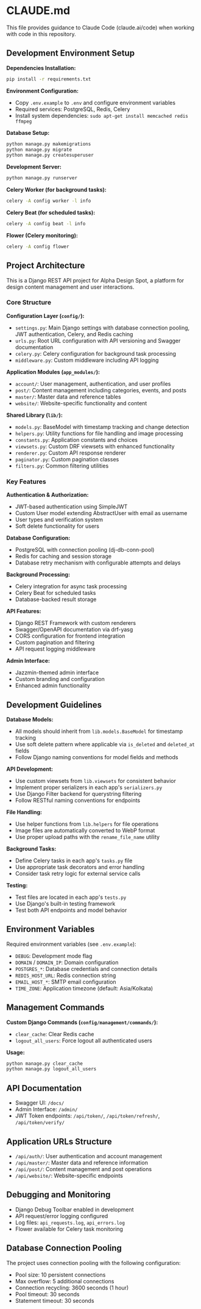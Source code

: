# CLAUDE.md

This file provides guidance to Claude Code (claude.ai/code) when working with code in this repository.

## Development Environment Setup

**Dependencies Installation:**
```bash
pip install -r requirements.txt
```

**Environment Configuration:**
- Copy `.env.example` to `.env` and configure environment variables
- Required services: PostgreSQL, Redis, Celery
- Install system dependencies: `sudo apt-get install memcached redis ffmpeg`

**Database Setup:**
```bash
python manage.py makemigrations
python manage.py migrate
python manage.py createsuperuser
```

**Development Server:**
```bash
python manage.py runserver
```

**Celery Worker (for background tasks):**
```bash
celery -A config worker -l info
```

**Celery Beat (for scheduled tasks):**
```bash
celery -A config beat -l info
```

**Flower (Celery monitoring):**
```bash
celery -A config flower
```

## Project Architecture

This is a Django REST API project for Alpha Design Spot, a platform for design content management and user interactions.

### Core Structure

**Configuration Layer (`config/`):**
- `settings.py`: Main Django settings with database connection pooling, JWT authentication, Celery, and Redis caching
- `urls.py`: Root URL configuration with API versioning and Swagger documentation
- `celery.py`: Celery configuration for background task processing
- `middleware.py`: Custom middleware including API logging

**Application Modules (`app_modules/`):**
- `account/`: User management, authentication, and user profiles
- `post/`: Content management including categories, events, and posts
- `master/`: Master data and reference tables
- `website/`: Website-specific functionality and content

**Shared Library (`lib/`):**
- `models.py`: BaseModel with timestamp tracking and change detection
- `helpers.py`: Utility functions for file handling and image processing
- `constants.py`: Application constants and choices
- `viewsets.py`: Custom DRF viewsets with enhanced functionality
- `renderer.py`: Custom API response renderer
- `paginator.py`: Custom pagination classes
- `filters.py`: Common filtering utilities

### Key Features

**Authentication & Authorization:**
- JWT-based authentication using SimpleJWT
- Custom User model extending AbstractUser with email as username
- User types and verification system
- Soft delete functionality for users

**Database Configuration:**
- PostgreSQL with connection pooling (dj-db-conn-pool)
- Redis for caching and session storage
- Database retry mechanism with configurable attempts and delays

**Background Processing:**
- Celery integration for async task processing
- Celery Beat for scheduled tasks
- Database-backed result storage

**API Features:**
- Django REST Framework with custom renderers
- Swagger/OpenAPI documentation via drf-yasg
- CORS configuration for frontend integration
- Custom pagination and filtering
- API request logging middleware

**Admin Interface:**
- Jazzmin-themed admin interface
- Custom branding and configuration
- Enhanced admin functionality

## Development Guidelines

**Database Models:**
- All models should inherit from `lib.models.BaseModel` for timestamp tracking
- Use soft delete pattern where applicable via `is_deleted` and `deleted_at` fields
- Follow Django naming conventions for model fields and methods

**API Development:**
- Use custom viewsets from `lib.viewsets` for consistent behavior
- Implement proper serializers in each app's `serializers.py`
- Use Django Filter backend for querystring filtering
- Follow RESTful naming conventions for endpoints

**File Handling:**
- Use helper functions from `lib.helpers` for file operations
- Image files are automatically converted to WebP format
- Use proper upload paths with the `rename_file_name` utility

**Background Tasks:**
- Define Celery tasks in each app's `tasks.py` file
- Use appropriate task decorators and error handling
- Consider task retry logic for external service calls

**Testing:**
- Test files are located in each app's `tests.py`
- Use Django's built-in testing framework
- Test both API endpoints and model behavior

## Environment Variables

Required environment variables (see `.env.example`):
- `DEBUG`: Development mode flag
- `DOMAIN` / `DOMAIN_IP`: Domain configuration
- `POSTGRES_*`: Database credentials and connection details
- `REDIS_HOST_URL`: Redis connection string
- `EMAIL_HOST_*`: SMTP email configuration
- `TIME_ZONE`: Application timezone (default: Asia/Kolkata)

## Management Commands

**Custom Django Commands (`config/management/commands/`):**
- `clear_cache`: Clear Redis cache
- `logout_all_users`: Force logout all authenticated users

**Usage:**
```bash
python manage.py clear_cache
python manage.py logout_all_users
```

## API Documentation

- Swagger UI: `/docs/`
- Admin Interface: `/admin/`
- JWT Token endpoints: `/api/token/`, `/api/token/refresh/`, `/api/token/verify/`

## Application URLs Structure

- `/api/auth/`: User authentication and account management
- `/api/master/`: Master data and reference information
- `/api/post/`: Content management and post operations
- `/api/website/`: Website-specific endpoints

## Debugging and Monitoring

- Django Debug Toolbar enabled in development
- API request/error logging configured
- Log files: `api_requests.log`, `api_errors.log`
- Flower available for Celery task monitoring

## Database Connection Pooling

The project uses connection pooling with the following configuration:
- Pool size: 10 persistent connections
- Max overflow: 5 additional connections
- Connection recycling: 3600 seconds (1 hour)
- Pool timeout: 30 seconds
- Statement timeout: 30 seconds